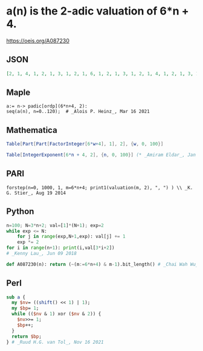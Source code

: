 # a\(n\) is the 2\-adic valuation of 6\*n \+ 4\.
https://oeis.org/A087230
## JSON
```JSON
[2, 1, 4, 1, 2, 1, 3, 1, 2, 1, 6, 1, 2, 1, 3, 1, 2, 1, 4, 1, 2, 1, 3, 1, 2, 1, 5, 1, 2, 1, 3, 1, 2, 1, 4, 1, 2, 1, 3, 1, 2, 1, 8, 1, 2, 1, 3, 1, 2, 1, 4, 1, 2, 1, 3, 1, 2, 1, 5, 1, 2, 1, 3, 1, 2, 1, 4, 1, 2, 1, 3, 1, 2, 1, 6, 1, 2, 1, 3, 1, 2, 1, 4, 1, 2, 1, 3, 1, 2, 1, 5, 1, 2, 1, 3, 1, 2, 1, 4, 1, 2, 1, 3, 1, 2, 1]
```
## Maple
```Maple
a:= n-> padic[ordp](6*n+4, 2):
seq(a(n), n=0..120);  # _Alois P. Heinz_, Mar 16 2021
```
## Mathematica
```Mathematica
Table[Part[Part[FactorInteger[6*w+4], 1], 2], {w, 0, 100}]
```
```Mathematica
Table[IntegerExponent[6*n + 4, 2], {n, 0, 100}] (* _Amiram Eldar_, Jan 27 2022 *)
```
## PARI
```PARI
forstep(n=0, 1000, 1, m=6*n+4; print1(valuation(m, 2), ", ") ) \\ _K. G. Stier_, Aug 19 2014
```
## Python
```Python
n=100; N=3*n+2; val=[1]*(N+1); exp=2
while exp <= N:
    for j in range(exp,N+1,exp): val[j] += 1
    exp *= 2
for i in range(n+1): print(i,val[3*i+2])
# _Kenny Lau_, Jun 09 2018
```
```Python
def A087230(n): return (~(m:=6*n+4) & m-1).bit_length() # _Chai Wah Wu_, Jul 02 2022
```
## Perl
```Perl
sub a {
  my $nv= ((shift() << 1) | 1);
  my $bp= 1;
  while (($nv & 1) xor ($nv & 2)) {
    $nv>>= 1;
    $bp++;
  }
  return $bp;
} # _Ruud H.G. van Tol_, Nov 16 2021
```

